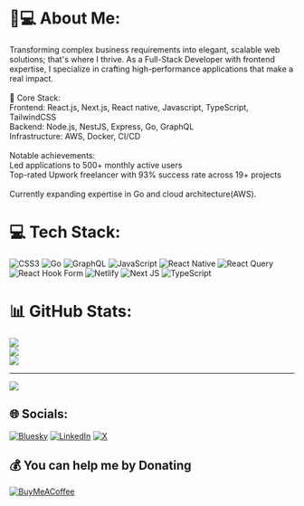 # 💫💻 About Me:
Transforming complex business requirements into elegant, scalable web solutions; that's where I thrive. As a Full-Stack Developer with frontend expertise, I specialize in crafting high-performance applications that make a real impact.<br><br>🔧 Core Stack:<br>Frontend: React.js, Next.js, React native, Javascript, TypeScript, TailwindCSS<br>Backend: Node.js, NestJS, Express, Go, GraphQL<br>Infrastructure: AWS, Docker, CI/CD<br><br>Notable achievements:<br>Led applications to 500+ monthly active users<br>Top-rated Upwork freelancer with 93% success rate across 19+ projects<br><br>Currently expanding expertise in Go and cloud architecture(AWS). 


# 💻 Tech Stack:
![CSS3](https://img.shields.io/badge/css3-%231572B6.svg?style=for-the-badge&logo=css3&logoColor=white) ![Go](https://img.shields.io/badge/go-%2300ADD8.svg?style=for-the-badge&logo=go&logoColor=white) ![GraphQL](https://img.shields.io/badge/-GraphQL-E10098?style=for-the-badge&logo=graphql&logoColor=white) ![JavaScript](https://img.shields.io/badge/javascript-%23323330.svg?style=for-the-badge&logo=javascript&logoColor=%23F7DF1E) ![React Native](https://img.shields.io/badge/react_native-%2320232a.svg?style=for-the-badge&logo=react&logoColor=%2361DAFB) ![React Query](https://img.shields.io/badge/-React%20Query-FF4154?style=for-the-badge&logo=react%20query&logoColor=white) ![React Hook Form](https://img.shields.io/badge/React%20Hook%20Form-%23EC5990.svg?style=for-the-badge&logo=reacthookform&logoColor=white) ![Netlify](https://img.shields.io/badge/netlify-%23000000.svg?style=for-the-badge&logo=netlify&logoColor=#00C7B7) ![Next JS](https://img.shields.io/badge/Next-black?style=for-the-badge&logo=next.js&logoColor=white) ![TypeScript](https://img.shields.io/badge/typescript-%23007ACC.svg?style=for-the-badge&logo=typescript&logoColor=white)
# 📊 GitHub Stats:
![](https://github-readme-stats.vercel.app/api?username=felix-Asante&theme=github_dark&hide_border=false&include_all_commits=false&count_private=false)<br/>
![](https://github-readme-streak-stats.herokuapp.com/?user=felix-Asante&theme=github_dark&hide_border=false)<br/>
![](https://github-readme-stats.vercel.app/api/top-langs/?username=felix-Asante&theme=github_dark&hide_border=false&include_all_commits=false&count_private=false&layout=compact)

---
[![](https://visitcount.itsvg.in/api?id=felix-Asante&icon=0&color=3)](https://visitcount.itsvg.in)


## 🌐 Socials:
[![Bluesky](https://img.shields.io/badge/bluesky-0285FF?style=for-the-badge&logo=bluesky&logoColor=%23FFFFFF)](https://bsky.app/profile/codebender44.bsky.social) [![LinkedIn](https://img.shields.io/badge/LinkedIn-%230077B5.svg?logo=linkedin&logoColor=white)](https://linkedin.com/in/felix-asante-48564a18b) [![X](https://img.shields.io/badge/X-black.svg?logo=X&logoColor=white)](https://x.com/felix_asan77503) 

  ## 💰 You can help me by Donating
  [![BuyMeACoffee](https://img.shields.io/badge/Buy%20Me%20a%20Coffee-ffdd00?style=for-the-badge&logo=buy-me-a-coffee&logoColor=black)](https://buymeacoffee.com/felix_asante) 

  
<!-- Proudly created with GPRM ( https://gprm.itsvg.in ) -->
